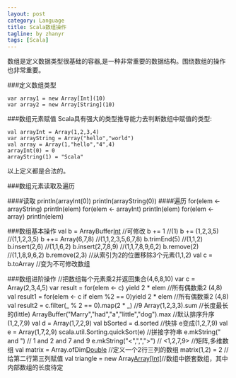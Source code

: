 ```yaml
---
layout: post
category: Language
title: Scala数组操作
tagline: by zhanyr
tags: [Scala]
---
```

数组是定义数据类型很基础的容器,是一种非常重要的数据结构。围绕数组的操作也非常重要。

<!--more-->
###定义数组类型

	var array1 = new Array[Int](10)
	var array2 = new Array[String](10)
	
###数组元素赋值
Scala具有强大的类型推导能力去判断数组中赋值的类型:

	val arrayInt = Array(1,2,3,4)
	var arrayString = Array("hello","world")
	val array = Array(1,"hello","4",4)
	arrayInt(0) = 0
	arrayString(1) = "Scala"

以上定义都是合法的。

###数组元素读取及遍历

####读取
	println(arrayInt(0))
	println(arrayString(0))
####遍历
	for(elem <- arrayString)
		println(elem)
	for(elem <- arrayInt)
		println(elem)
	for(elem <- array)
		println(elem)

###数组基本操作
	val b = ArrayBuffer[Int]() //可修改
	b += 1 //(1)
	b += (1,2,3,5) //(1,1,2,3,5)
	b ++= Array(6,7,8) //(1,1,2,3,5,6,7,8)
	b.trimEnd(5) //(1,1,2)
	b.insert(2,6) //(1,1,6,2)
	b.insert(2,7,8,9) //(1,1,7,8,9,6,2)
	b.remove(2) //(1,1,8,9,6,2)
	b.remove(2,3) //从索引为2的位置移除3个元素(1,1,2)
	val c = b.toArray //变为不可修改数组

###数组进阶操作
	//把数组每个元素乘2并返回集合(4,6,8,10)
	var c = Array(2,3,4,5)
	var result = for(elem <- c) yield 2 * elem
	//所有偶数乘2 (4,8)
	val result1 = for(elem <- c if elem %2 == 0)yield 2 * elem
	//所有偶数乘2 (4,8)
	val result2 = c.filter(_ % 2 == 0).map(2 * _)
	//9
	Array(1,2,3,3).sum
	//长度最长的(little)
	ArrayBuffer("Marry","had","a","little","dog").max
	//默认排序升序(1,2,7,9)
	val d = Array(1,7,2,9)
	val bSorted = d.sorted
	//快排 e变成(1,2,7,9)
	val e = Array(1,7,2,9)
	scala.util.Sorting.quickSort(e)
	//拼接字符串
	e.mkString(" and ") // 1 and 2 and 7 and 9
	e.mkString("<",",",">") // <1,2,7,9>
	//矩阵,多维数组
	val matrix = Array.ofDim[Double](2,3) //定义一个2行三列的数组
	matrix(1,2) = 2 //给第二行第三列赋值
	val triangle = new Array[Array[Int]](10)//数组中嵌套数组，其中内部数组的长度待定
	
	


